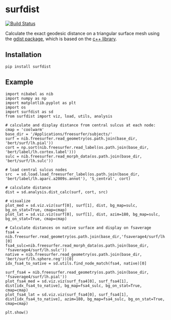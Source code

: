 surfdist
========
[![Build Status](https://travis-ci.com/NeuroanatomyAndConnectivity/surfdist.svg?branch=master)](https://travis-ci.com/NeuroanatomyAndConnectivity/surfdist)

Calculate the exact geodesic distance on a triangular surface mesh using the [gdist package](https://pypi.python.org/pypi/gdist/), which is based on the [c++ library](https://code.google.com/p/geodesic/).

Installation
------------

    pip install surfdist

Example
-------

    import nibabel as nib
    import numpy as np
    import matplotlib.pyplot as plt
    import os
    import surfdist as sd
    from surfdist import viz, load, utils, analysis

    # calculate and display distance from central sulcus at each node:
    cmap = 'coolwarm'
    base_dir = '/Applications/freesurfer/subjects/'
    surf = nib.freesurfer.read_geometry(os.path.join(base_dir, 'bert/surf/lh.pial'))
    cort = np.sort(nib.freesurfer.read_label(os.path.join(base_dir, 'bert/label/lh.cortex.label')))
    sulc = nib.freesurfer.read_morph_data(os.path.join(base_dir, 'bert/surf/lh.sulc'))

    # load central sulcus nodes
    src  = sd.load.load_freesurfer_label(os.path.join(base_dir, 'bert/label/lh.aparc.a2009s.annot'), 'S_central', cort)

    # calculate distance
    dist = sd.analysis.dist_calc(surf, cort, src)

    # visualize
    plot_med = sd.viz.viz(surf[0], surf[1], dist, bg_map=sulc, bg_on_stat=True, cmap=cmap)
    plot_lat = sd.viz.viz(surf[0], surf[1], dist, azim=180, bg_map=sulc, bg_on_stat=True, cmap=cmap)

    # Calculate distances on native surface and display on fsaverage
    fsa4 = nib.freesurfer.read_geometry(os.path.join(base_dir,'fsaverage4/surf/lh.sphere.reg'))[0]
    fsa4_sulc=nib.freesurfer.read_morph_data(os.path.join(base_dir, 'fsaverage4/surf/lh.sulc'))
    native = nib.freesurfer.read_geometry(os.path.join(base_dir, 'bert/surf/lh.sphere.reg'))[0]
    idx_fsa4_to_native = sd.utils.find_node_match(fsa4, native)[0]

    surf_fsa4 = nib.freesurfer.read_geometry(os.path.join(base_dir, 'fsaverage4/surf/lh.pial'))
    plot_fsa4_med = sd.viz.viz(surf_fsa4[0], surf_fsa4[1], dist[idx_fsa4_to_native], bg_map=fsa4_sulc, bg_on_stat=True, cmap=cmap)
    plot_fsa4_lat = sd.viz.viz(surf_fsa4[0], surf_fsa4[1], dist[idx_fsa4_to_native], azim=180, bg_map=fsa4_sulc, bg_on_stat=True, cmap=cmap)

    plt.show()
